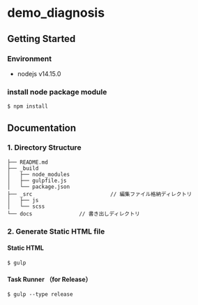 # demo_diagnosis

## Getting Started

### Environment
- nodejs v14.15.0

### install node package module

```
$ npm install
```

## Documentation
### 1. Directory Structure

```
├── README.md
├── _build
│   ├── node_modules
│   ├── gulpfile.js
│   └── package.json
├── _src                         // 編集ファイル格納ディレクトリ
│   ├── js
│   └── scss
└── docs               // 書き出しディレクトリ
```

### 2. Generate Static HTML file

#### Static HTML
```
$ gulp
```

#### Task Runner （for Release）
```
$ gulp --type release
```
